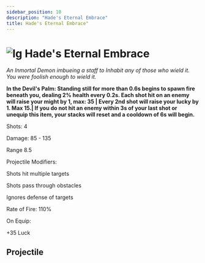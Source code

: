 ```yaml
---
sidebar_position: 10
description: "Hade's Eternal Embrace"
title: Hade's Eternal Embrace"
---
```


# ![lg](https://raw.githubusercontent.com/Valor-Inc/Wiki/main/static/img/Tiered%20Bags/Legendary_Bag.png) Hade's Eternal Embrace

<i> An Inmortal Demon imbueing a staff to Inhabit any of those who wield it. You were foolish enough to wield it. </i>

**In the Devil's Palm: Standing still for more than 0.6s begins to spawn fire beneath you, dealing 2% health every 0.2s. Each shot hit on an enemy will raise your might by 1, max: 35 | Every 2nd shot will raise your lucky by 1. Max 15.| If you do not hit an enemy within 3s of your last shot or unequip this item, your stacks will reset and a cooldown of 6s will begin.** 

Shots: 4

Damage: 85 - 135

Range 8.5

Projectile Modifiers:

Shots hit multiple targets

Shots pass through obstacles

Ignores defense of targets

Rate of Fire: 110%

On Equip:

+35 Luck



## Projectile



